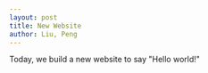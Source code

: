 ```yaml
---
layout: post
title: New Website
author: Liu, Peng
---
```


Today, we build a new website to say "Hello world!"